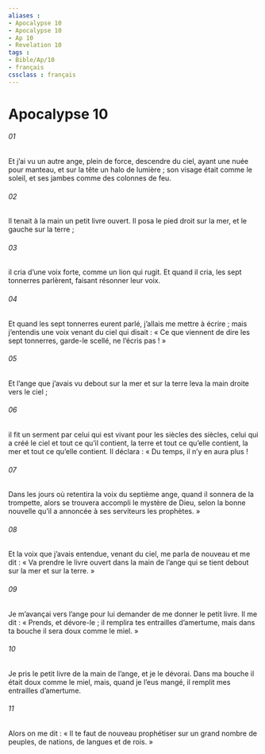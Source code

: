 ```yaml
---
aliases : 
- Apocalypse 10
- Apocalypse 10
- Ap 10
- Revelation 10
tags : 
- Bible/Ap/10
- français
cssclass : français
---
```


# Apocalypse 10

###### 01
Et j’ai vu un autre ange, plein de force, descendre du ciel, ayant une nuée pour manteau, et sur la tête un halo de lumière ; son visage était comme le soleil, et ses jambes comme des colonnes de feu.
###### 02
Il tenait à la main un petit livre ouvert. Il posa le pied droit sur la mer, et le gauche sur la terre ;
###### 03
il cria d’une voix forte, comme un lion qui rugit. Et quand il cria, les sept tonnerres parlèrent, faisant résonner leur voix.
###### 04
Et quand les sept tonnerres eurent parlé, j’allais me mettre à écrire ; mais j’entendis une voix venant du ciel qui disait : « Ce que viennent de dire les sept tonnerres, garde-le scellé, ne l’écris pas ! »
###### 05
Et l’ange que j’avais vu debout sur la mer et sur la terre leva la main droite vers le ciel ;
###### 06
il fit un serment par celui qui est vivant pour les siècles des siècles, celui qui a créé le ciel et tout ce qu’il contient, la terre et tout ce qu’elle contient, la mer et tout ce qu’elle contient. Il déclara : « Du temps, il n’y en aura plus !
###### 07
Dans les jours où retentira la voix du septième ange, quand il sonnera de la trompette, alors se trouvera accompli le mystère de Dieu, selon la bonne nouvelle qu’il a annoncée à ses serviteurs les prophètes. »
###### 08
Et la voix que j’avais entendue, venant du ciel, me parla de nouveau et me dit : « Va prendre le livre ouvert dans la main de l’ange qui se tient debout sur la mer et sur la terre. »
###### 09
Je m’avançai vers l’ange pour lui demander de me donner le petit livre. Il me dit : « Prends, et dévore-le ; il remplira tes entrailles d’amertume, mais dans ta bouche il sera doux comme le miel. »
###### 10
Je pris le petit livre de la main de l’ange, et je le dévorai. Dans ma bouche il était doux comme le miel, mais, quand je l’eus mangé, il remplit mes entrailles d’amertume.
###### 11
Alors on me dit : « Il te faut de nouveau prophétiser sur un grand nombre de peuples, de nations, de langues et de rois. »
